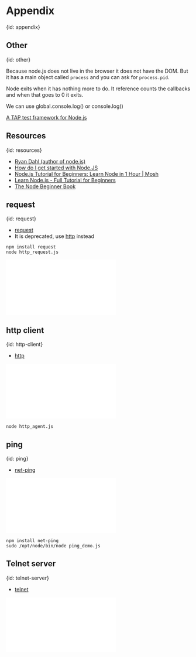 # Appendix
{id: appendix}

## Other
{id: other}

Because node.js does not live in the browser it does not have the DOM. But it has a main object called `process` and you can ask for `process.pid`.

Node exits when it has nothing more to do. It reference counts the callbacks and when that goes to 0 it exits.

We can use global.console.log() or console.log()

[A TAP test framework for Node.js](https://github.com/isaacs/node-tap)


## Resources
{id: resources}

* [Ryan Dahl (author of node.js)](http://www.youtube.com/watch?v=jo_B4LTHi3I)
* [How do I get started with Node.JS](https://stackoverflow.com/questions/2353818/how-do-i-get-started-with-node-js)
* [Node.js Tutorial for Beginners: Learn Node in 1 Hour | Mosh](https://www.youtube.com/watch?v=TlB_eWDSMt4)
* [Learn Node.js - Full Tutorial for Beginners](https://www.youtube.com/watch?v=RLtyhwFtXQA)
* [The Node Beginner Book](http://www.nodebeginner.org/)

## request
{id: request}

* [request](https://www.npmjs.com/package/request)
* It is deprecated, use [http](https://nodejs.org/api/http.html) instead

```
npm install request
node http_request.js
```

![](examples/networking/http_request.js)

## http client
{id: http-client}

* [http](https://nodejs.org/api/http.html)

![](examples/networking/http_agent.js)

```
node http_agent.js
```

## ping
{id: ping}

* [net-ping](https://www.npmjs.com/package/net-ping)

![](examples/networking/ping_demo.js)

```
npm install net-ping
sudo /opt/node/bin/node ping_demo.js
```


## Telnet server
{id: telnet-server}

* [telnet](https://www.npmjs.com/package/telnet)

![](examples/networking/telnet_server.js)

